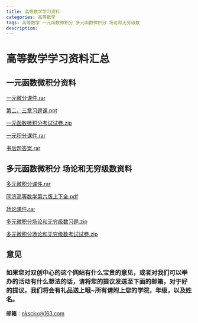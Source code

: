 ```yaml
---
title: 高等数学学习资料
categories: 高等数学
tags: 高等数学 一元函数微积分 多元函数微积分 场论和无穷级数
description: 
---
```


# 高等数学学习资料汇总

<!--more-->

## 一元函数微积分资料

[一元微分课件.rar](https://gitee.com/nksckx/gaodengshuxue/raw/master/一元微分课件.rar)

[第二、三章习题课.ppt](https://gitee.com/nksckx/gaodengshuxue/raw/master/第二、三章习题课.ppt)

[一元函数微积分考试试卷.zip](https://gitee.com/nksckx/gaodengshuxue/raw/master/一元函数微积分考试试卷.zip)

[一元积分课件.rar](https://gitee.com/nksckx/gaodengshuxue/raw/master/一元积分课件.rar)

[书后题答案.rar](https://gitee.com/nksckx/gaodengshuxue/raw/master/书后题答案.rar)

## 多元函数微积分 场论和无穷级数资料

[多元微积分课件.rar](https://gitee.com/nksckx/gaodengshuxue/raw/master/多元微积分课件.rar)

[同济高等数学第六版上下全.pdf](https://gitee.com/nksckx/gaodengshuxue/raw/master/同济高等数学第六版上下全.pdf)

[场论课件.rar](https://gitee.com/nksckx/gaodengshuxue/raw/master/场论课件.rar)

[多元微积分场论和无穷级数习题.zip](https://gitee.com/nksckx/gaodengshuxue/raw/master/多元微积分场论和无穷级数习题.zip)

[多元微积分场论和无穷级数考试试卷.zip](https://gitee.com/nksckx/gaodengshuxue/raw/master/多元微积分场论和无穷级数考试试卷.zip)


## 意见

### 如果您对双创中心的这个网站有什么宝贵的意见，或者对我们可以举办的活动有什么想法的话，请将您的提议发送至下面的邮箱，对于好的提议，我们将会有礼品送上哦~所有请附上您的学院，年级，以及姓名。

**邮箱**：nksckx@163.com

